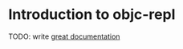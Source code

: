 # Introduction to objc-repl

TODO: write [great documentation](http://jacobian.org/writing/great-documentation/what-to-write/)
